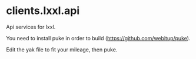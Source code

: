 clients.lxxl.api
======================

Api services for lxxl.

You need to install puke in order to build (https://github.com/webitup/puke).

Edit the yak file to fit your mileage, then puke.